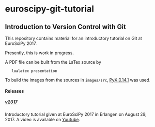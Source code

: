 # euroscipy-git-tutorial
## Introduction to Version Control with Git

This repository contains material for an introductory tutorial on Git at EuroSciPy 2017.

Presently, this is work in progress.

A PDF file can be built from the LaTex source by

```
   lualatex presentation
```

To build the images from the sources in `images/src`, [PyX 0.14.1](https://pypi.python.org/pypi/PyX/0.14.1) was used.

#### Releases
##### [v2017](https://github.com/gertingold/euroscipy-git-tutorial/releases/tag/v2017)
Introductory tutorial given at EuroSciPy 2017 in Erlangen on August 29, 2017.
A video is available on [Youtube](https://www.youtube.com/watch?v=mkQzl2v7BuI).
